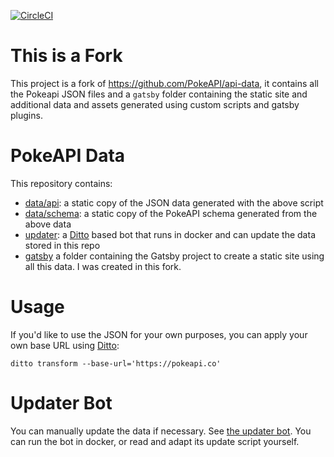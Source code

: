 [![CircleCI](https://circleci.com/gh/PokeAPI/api-data.svg?style=shield)](https://circleci.com/gh/PokeAPI/api-data)

# This is a Fork

This project is a fork of https://github.com/PokeAPI/api-data, it contains all the Pokeapi JSON files and a `gatsby` folder containing the static site and additional data and assets generated using custom scripts and gatsby plugins.

# PokeAPI Data

This repository contains:

- [data/api](data/api): a static copy of the JSON data generated with the above script
- [data/schema](data/schema): a static copy of the PokeAPI schema generated from the above data
- [updater](updater): a [Ditto][1] based bot that runs in docker and can update the data stored in this repo
- [gatsby](gatsby) a folder containing the Gatsby project to create a static site using all this data. I was created in this fork.

# Usage

If you'd like to use the JSON for your own purposes, you can apply your own base URL using [Ditto][1]:

```
ditto transform --base-url='https://pokeapi.co'
```

# Updater Bot

You can manually update the data if necessary. See [the updater bot](updater).
You can run the bot in docker, or read and adapt its update script yourself.

[1]: https://github.com/pokeapi/ditto
